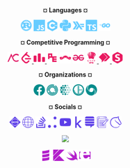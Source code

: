 <p align="center"> <b>¤ Languages ¤</b></p>
<p align="center">
  <img height="26px" src="lang/lang-rust.svg">
  <img height="26px" src="lang/lang-javascript.svg">
  <img height="26px" src="lang/lang-cpp.svg">
  <img height="26px" src="lang/lang-python.svg">
  <img height="26px" src="lang/lang-haskell.svg">
  <img height="26px" src="lang/lang-typescript.svg">
  <img height="26px" src="lang/lang-golang.svg">
</p>

<p align="center"> <b>¤ Competitive Programming ¤</b></p>
<p align="center">
  <img height="26px" src="cp/cp-atcoder.svg">
  <a href="https://leetcode.com/informatics-mathematics"> <img height="26px" src="cp/cp-leetcode.svg"> </a>
  <a href="https://codeforces.com/profile/informatics-mathematics"> <img height="26px" src="cp/cp-codeforces.svg"> </a>
  <!-- <img height="26px" src="cp/cp-hackerearth.svg"> -->
  <img height="26px" src="cp/cp-projecteuler.svg">
  <img height="26px" src="cp/cp-topcoder.svg">
  <img height="26px" src="cp/cp-geeksforgeeks.svg">
  <!-- <img height="26px" src="cp/cp-hackerrank.svg"> -->
  <a href="https://www.codechef.com/users/code_math"> <img height="26px" src="cp/cp-codechef.svg"> </a>
  <a href="https://binarysearch.com/@/CodeMath"> <img height="26px" src="cp/cp-binarysearch.svg"> </a>
  <img height="26px" src="cp/cp-spoj.svg">
</p>

<p align="center"> <b>¤ Organizations ¤</b></p>
<p align="center">
  <img height="26px" src="org/org-facebook.svg">
  <img height="26px" src="org/org-janestreet.svg">
  <!-- 
  <img height="26px" src="org/org-causalens.svg"> 
  <img height="26px" src="org/org-quadrature.svg">
  <img height="26px" src="org/org-warwick.svg"> 
  -->
  <img height="26px" src="org/org-mila.svg">
  <!--
  <img height="26px" src="org/org-citadel.svg">
  <img height="26px" src="org/org-alanturing.svg"> 
  -->
  <img height="26px" src="org/org-jump.svg">
  <img height="26px" src="org/org-deepmind.svg">
</p>

<p align="center"> <b>¤ Socials ¤</b></p>
<p align="center">
  <img height="26px" src="soc/soc-acm.svg">
  <img height="26px" src="soc/soc-website.svg">
  <img height="26px" src="soc/soc-stackoverflow.svg"><img height="26px" src="soc/soc-jovianai.svg">
  <img height="26px" src="soc/soc-youtube.svg">
  <img height="26px" src="soc/soc-kaggle.svg"><img height="26px" src="soc/soc-mathoverflow.svg">
  <img height="26px" src="soc/soc-blog.svg">
  <img height="26px" src="soc/soc-lichess.svg">
</p>

<p align="center">
  <img height="52px" src="https://img.pokemondb.net/sprites/heartgold-soulsilver/shiny/snorlax.png">
</p>

<p align="center">
  <img height="26px" src="lang/new-scala.svg">
  <img height="26px" src="lang/new-kotlin.svg">
  <img height="26px" src="lang/new-swift.svg">
  <img height="26px" src="lang/new-erlang.svg">
</p>
